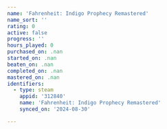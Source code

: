 ```yaml
---
name: 'Fahrenheit: Indigo Prophecy Remastered'
name_sort: ''
rating: 0
active: false
progress: ''
hours_played: 0
purchased_on: .nan
started_on: .nan
beaten_on: .nan
completed_on: .nan
mastered_on: .nan
identifiers:
  - type: steam
    appid: '312840'
    name: 'Fahrenheit: Indigo Prophecy Remastered'
    synced_on: '2024-08-30'

---
```

